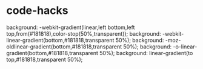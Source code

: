 # code-hacks

background: -webkit-gradient(linear,left bottom,left top,from(#181818),color-stop(50%,transparent));
    background: -webkit-linear-gradient(bottom,#181818,transparent 50%);
    background: -moz- oldlinear-gradient(bottom,#181818,transparent 50%);
    background: -o-linear-gradient(bottom,#181818,transparent 50%);
    background: linear-gradient(to top,#181818,transparent 50%);
